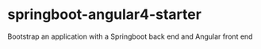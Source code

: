 # springboot-angular4-starter
Bootstrap an application with a Springboot back end and Angular front end


